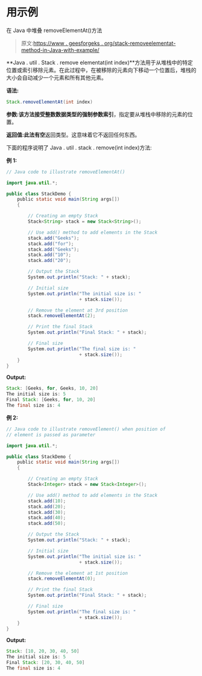 # 用示例

在 Java 中堆叠 removeElementAt()方法

> 原文:[https://www . geesforgeks . org/stack-removeelementat-method-in-Java-with-example/](https://www.geeksforgeeks.org/stack-removeelementat-method-in-java-with-example/)

**Java . util . Stack . remove elementat(int index)**方法用于从堆栈中的特定位置或索引移除元素。在此过程中，在被移除的元素向下移动一个位置后，堆栈的大小会自动减少一个元素和所有其他元素。

**语法:**

```java
Stack.removeElementAt(int index)
```

**参数:**该方法接受整数数据类型的强制参数**索引**，指定要从堆栈中移除的元素的位置。

**返回值:**此法有**空**返回类型。这意味着它不返回任何东西。

下面的程序说明了 Java . util . stack . remove(int index)方法:

**例 1:**

```java
// Java code to illustrate removeElementAt()

import java.util.*;

public class StackDemo {
    public static void main(String args[])
    {

        // Creating an empty Stack
        Stack<String> stack = new Stack<String>();

        // Use add() method to add elements in the Stack
        stack.add("Geeks");
        stack.add("for");
        stack.add("Geeks");
        stack.add("10");
        stack.add("20");

        // Output the Stack
        System.out.println("Stack: " + stack);

        // Initial size
        System.out.println("The initial size is: "
                           + stack.size());

        // Remove the element at 3rd position
        stack.removeElementAt(2);

        // Print the final Stack
        System.out.println("Final Stack: " + stack);

        // Final size
        System.out.println("The final size is: "
                           + stack.size());
    }
}
```

**Output:**

```java
Stack: [Geeks, for, Geeks, 10, 20]
The initial size is: 5
Final Stack: [Geeks, for, 10, 20]
The final size is: 4

```

**例 2:**

```java
// Java code to illustrate removeElement() when position of
// element is passed as parameter

import java.util.*;

public class StackDemo {
    public static void main(String args[])
    {

        // Creating an empty Stack
        Stack<Integer> stack = new Stack<Integer>();

        // Use add() method to add elements in the Stack
        stack.add(10);
        stack.add(20);
        stack.add(30);
        stack.add(40);
        stack.add(50);

        // Output the Stack
        System.out.println("Stack: " + stack);

        // Initial size
        System.out.println("The initial size is: "
                           + stack.size());

        // Remove the element at 1st position
        stack.removeElementAt(0);

        // Print the final Stack
        System.out.println("Final Stack: " + stack);

        // Final size
        System.out.println("The final size is: "
                           + stack.size());
    }
}
```

**Output:**

```java
Stack: [10, 20, 30, 40, 50]
The initial size is: 5
Final Stack: [20, 30, 40, 50]
The final size is: 4

```